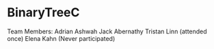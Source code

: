 # BinaryTreeC
Team Members:
Adrian Ashwah
Jack Abernathy
Tristan Linn (attended once)
Elena Kahn (Never participated)
